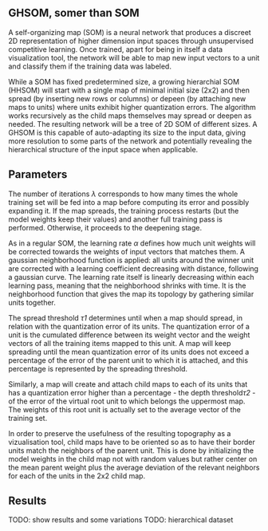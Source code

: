## GHSOM, somer than SOM

A self-organizing map (SOM) is a neural network that produces a discreet 2D representation of higher dimension input spaces through unsupervised competitive learning. Once trained, apart for being in itself a data visualization tool, the network will be able to map new input vectors to a unit and classify them if the training data was labeled.

While a SOM has fixed predetermined size, a growing hierarchial SOM (HHSOM) will start with a single map of minimal initial size (2x2) and then spread (by inserting new rows or columns) or depeen (by attaching new maps to units) where units exhibit higher quantization errors. The algorithm works recursively as the child maps themselves may spread or deepen as needed. The resulting network will be a tree of 2D SOM of different sizes. A GHSOM is this capable of auto-adapting its size to the input data, giving more resolution to some parts of the network and potentially revealing the hierarchical structure of the input space when applicable.

## Parameters

The number of iterations *λ* corresponds to how many times the whole training set will be fed into a map before computing its error and possibly expanding it. If the map spreads, the training process restarts (but the model weights keep their values) and another full training pass is performed. Otherwise, it proceeds to the deepening stage.

As in a regular SOM, the learning rate *α* defines how much unit weights will be corrected towards the weights of input vectors that matches them. A gaussian neighborhood function is applied: all units around the winner unit are corrected with a learning coefficient decreasing with distance, following a gaussian curve. The learning rate itself is linearly decreasing within each learning pass, meaning that the neighborhood shrinks with time. It is the neighborhood function that gives the map its topology by gathering similar units together.

The spread threshold *τ1* determines until when a map should spread, in relation with the quantization error of its units. The quantization error of a unit is the cumulated difference between its weight vector and the weight vectors of all the training items mapped to this unit. A map will keep spreading until the mean quantization error of its units does not exceed a percentage of the error of the parent unit to which it is attached, and this percentage is represented by the spreading threshold.

Similarly, a map will create and attach child maps to each of its units that has a quantization error higher than a percentage - the depth threshold*τ2* - of the error of the virtual root unit to which belongs the uppermost map. The weights of this root unit is actually set to the average vector of the training set.

In order to preserve the usefulness of the resulting topography as a vizualisation tool, child maps have to be oriented so as to have their border units match the neighbors of the parent unit. This is done by initializing the model weights in the child map not with random values but rather center on the mean parent weight plus the average deviation of the relevant neighbors for each of the units in the 2x2 child map.

## Results

TODO: show results and some variations
TODO: hierarchical dataset
